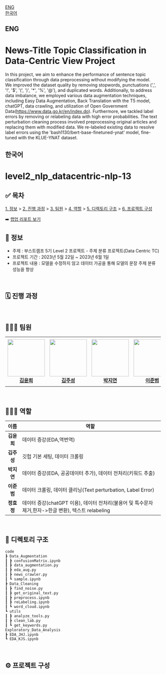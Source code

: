 [ENG](#ENG)   
[한국어](#한국어)

## ENG
# News-Title Topic Classification in Data-Centric View Project

In this project, we aim to enhance the performance of sentence topic classification through data preprocessing without modifying the model.   
We improved the dataset quality by removing stopwords, punctuations (',', '!', '$', '(', ')', '*', '%', '@'), and duplicated words. Additionally, to address data imbalance, we employed various data augmentation techniques, including Easy Data Augmentation, Back Translation with the T5 model, chatGPT, data crawling, and utilization of Open Government Data(https://www.data.go.kr/en/index.do). Furthermore, we tackled label errors by removing or relabeling data with high error probabilities. The text perturbation cleaning process involved preprocessing original articles and replacing them with modified data. We re-labeled existing data to resolve label errors using the 'bash1130/bert-base-finetuned-ynat' model, fine-tuned with the KLUE-YNAT dataset.


## 한국어
# level2_nlp_datacentric-nlp-13

## ✅ 목차
[1. 정보](##-📜-정보) > [2. 진행 과정](##-진행-과정) > [3. 팀원](##-팀원) > [4. 역할](##-역할) > [5. 디렉토리 구조](##-%EB%94%94%EB%A0%89%ED%86%A0%EB%A6%AC-%EA%B5%AC%EC%A1%B0) > [6. 프로젝트 구성](##-프로젝트-구성)

➡️ [랩업 리포트 보기](https://docs.google.com/document/d/1uA5vxG0wrwAiOJLM7RKzawpjKWJ0YfSN0XgTKUeqoFg/edit?usp=sharing)
<br>

## 📜 정보
- 주제 : 부스트캠프 5기 Level 2 프로젝트 - 주제 분류 프로젝트(Data Centric TC)
- 프로젝트 기간 : 2023년 5월 22일 ~ 2023년 6월 1일
- 프로젝트 내용 : 모델을 수정하지 않고 데이터 가공을 통해 모델의 문장 주제 분류 성능을 향상

<br>

## 🗓️ 진행 과정


<br>

## 👨🏼‍💻 팀원

<table>
    <tr height="160px">
        <td align="center" width="150px">
            <a href="https://github.com/Yunhee000"><img height="120px" width="120px" src="https://avatars.githubusercontent.com/Yunhee000"/></a>
            <br/>
            <a href="https://github.com/Yunhee000"><strong>김윤희</strong></a>
            <br />
        </td>
        <td align="center" width="150px">
            <a href="https://github.com/8804who"><img height="120px" width="120px" src="https://avatars.githubusercontent.com/8804who"/></a>
            <br/>
            <a href="https://github.com/8804who"><strong>김주성</strong></a>
            <br />
        </td>
        <td align="center" width="150px">
            <a href="https://github.com/ella0106"><img height="120px" width="120px" src="https://avatars.githubusercontent.com/ella0106"/></a>
            <br/>
            <a href="https://github.com/ella0106"><strong>박지연</strong></a>
            <br />
        </td>
        <td align="center" width="150px">
            <a href="https://github.com/bom1215"><img height="120px" width="120px" src="https://avatars.githubusercontent.com/bom1215"/></a>
            <br/>
            <a href="https://github.com/bom1215"><strong>이준범</strong></a>
            <br />
        </td>
        <td align="center" width="150px">
            <a href="https://github.com/alicehjjung"><img height="120px" width="120px" src="https://avatars.githubusercontent.com/alicehjjung"/></a>
            <br/>
            <a href="https://github.com/alicehjjung"><strong>정효정</strong></a>
            <br />
        </td>
    </tr>
</table>
<br>

## 🧑🏻‍🔧 역할

| 이름 | 역할 |
| :----: | --- |
| **김윤희** | 데이터 증강(EDA,역번역) |
| **김주성** | 깃헙 기본 세팅, 데이터 크롤링 |
| **박지연** | 데이터 증강(EDA, 공공데이터 추가), 데이터 전처리(키워드 추출)  |
| **이준범** | 데이터 크롤링, 데이터 클리닝(Text perturbation, Label Error)  |
| **정효정** | 데이터 증강(chatGPT 이용), 데이터 전처리(불용어 및 특수문자 제거,한자->한글 변환), 텍스트 relabeling |

<br>

## 📁 디렉토리 구조

```bash
code
┣ Data_Augmentation
┃ ┣ confusionMatrix.ipynb
┃ ┣ data_augmentation.py
┃ ┣ eda_aug.py
┃ ┣ news_crawler.py
┃ ┗ sample.ipynb
┣ Data_Cleaning
┃ ┣ find_noise.py
┃ ┣ get_original_text.py
┃ ┣ preprocess.ipynb
┃ ┣ reLabeling.ipynb
┃ ┗ word_cloud.ipynb
┗ utils
┃ ┣ analyze_tools.py
┃ ┣ clean_lab.py
┃ ┗ get_keywords.py
Exploratory_Data_Analysis
┣ EDA_JHJ.ipynb
┗ EDA_KJS.ipynb
```
<br>

## ⚙️ 프로젝트 구성
